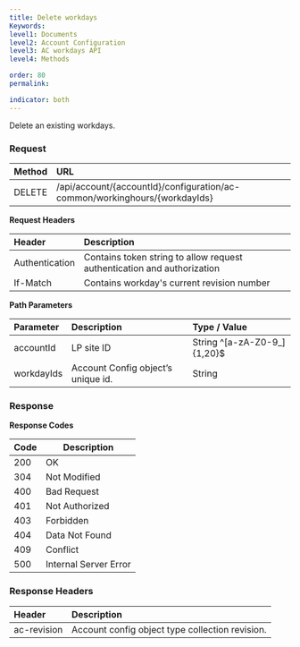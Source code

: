 ```yaml
---
title: Delete workdays
Keywords:
level1: Documents
level2: Account Configuration
level3: AC workdays API
level4: Methods

order: 80
permalink: 

indicator: both
---
```


Delete an existing workdays.

### Request

| Method | URL |
| :-------- | :------ |
| DELETE  |/api/account/{accountId}/configuration/ac-common/workinghours/{workdayIds} 

**Request Headers**

| Header | Description |
 |:-------- | :------------ |
| Authentication | Contains token string to allow request authentication and authorization |
If-Match	| Contains workday's current revision number


**Path Parameters**

 |Parameter  |Description |  Type / Value |
 |:----------- | :------------ | :--------------- |
 |accountId | LP site ID | String ^[a-zA-Z0-9_]{1,20}$ |
 workdayIds| Account Config object’s unique id.| String

### Response

**Response Codes**

| Code | Description           |
|------|-----------------------|
| 200  | OK                    |
| 304  | Not Modified          |
| 400  | Bad Request           |
| 401  | Not Authorized        |
| 403  | Forbidden             |
| 404  | Data Not Found        |
| 409  | Conflict              |
| 500  | Internal Server Error |

### Response Headers

 |Header|  Description| 
 |:-------|   :-----  |
 |ac-revision|  Account config object type collection revision.|  
